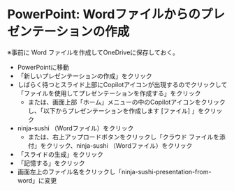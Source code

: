 # PowerPoint: Wordファイルからのプレゼンテーションの作成

※事前に Word ファイルを作成してOneDriveに保存しておく。

- PowerPointに移動
- 「新しいプレゼンテーションの作成」をクリック
- しばらく待つとスライド上部にCopilotアイコンが出現するのでクリックして「ファイルを使用してプレゼンテーションを作成する」をクリック
  - または、画面上部「ホーム」メニューの中のCopilotアイコンをクリックし、「以下からプレゼンテーションを作成します [ファイル] 」をクリック
- ninja-sushi （Wordファイル）をクリック
  - または、右上アップロードボタンをクリックし「クラウド ファイルを添付」をクリック、ninja-sushi （Wordファイル）をクリック
- 「スライドの生成」をクリック
- 「記憶する」をクリック
- 画面左上のファイル名をクリックし「ninja-sushi-presentation-from-word」に変更

